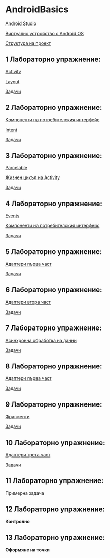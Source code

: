 # AndroidBasics

[Android Studio](AndroidStudio/README.md)

[Виртуално устройство с Android OS](AndroidVirtualDevice/README.md)

[Структура на проект](ProjectStructure/README.md)

## 1 Лабораторно упражнение:

[Activity](Activity/README.md)

[Layout](Layout/README.md)

[Задачи](Тasks/task1.md)

## 2 Лабораторно упражнение:

[Kомпоненти на потребителския интерфейс](View/README.md)

[Intent](Intent/README.md)

[Задачи](Тasks/task2.md)

## 3 Лабораторно упражнение:

[Parcelable](Serialization)

[Жизнен цикъл на Activity](Activity/LifeCycle.md)

[Задачи](Тasks/task3.md)

## 4 Лабораторно упражнение:

[Events](Events)

[Kомпоненти на потребителския интерфейс](View/README.md)

[Задачи](Тasks/task4.md)

## 5 Лабораторно упражнение:

[Адаптери първа част](Adapters)

[Задачи](Тasks/task5.md)

## 6 Лабораторно упражнение:

[Адаптери втора част](Adapters/RecyclerView.md)

[Задачи](Тasks/task6.md)

## 7 Лабораторно упражнение:

[Асинхронна обработка на данни](Async)

[Задачи](Тasks/task7.md)

## 8 Лабораторно упражнение:

[Адаптери първа част](Async/Runnables.md)

[Задачи](Тasks/task8.md)

## 9 Лабораторно упражнение:

[Фрагменти](Fragments)

[Задачи](Тasks/task9.md)

## 10 Лабораторно упражнение:

[Адаптери трета част](Adapters/Examples.md)

[Задачи](Тasks/task10.md)

## 11 Лабораторно упражнение:

Примерна задача

## 12 Лабораторно упражнение:

**Контролно**

## 13 Лабораторно упражнение:

**Оформяне на точки**

